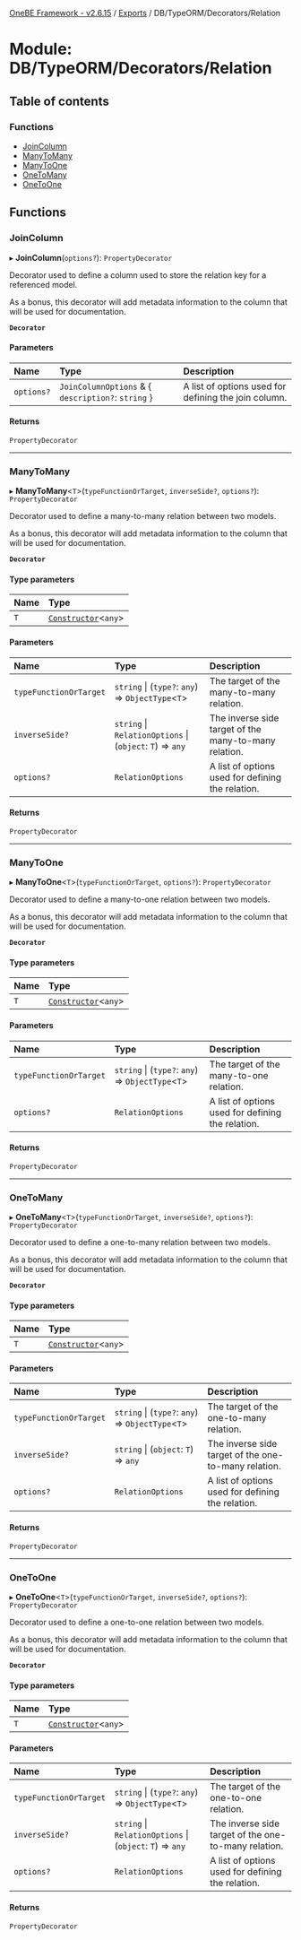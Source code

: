 [OneBE Framework - v2.6.15](../README.md) / [Exports](../modules.md) / DB/TypeORM/Decorators/Relation

# Module: DB/TypeORM/Decorators/Relation

## Table of contents

### Functions

- [JoinColumn](DB_TypeORM_Decorators_Relation.md#joincolumn)
- [ManyToMany](DB_TypeORM_Decorators_Relation.md#manytomany)
- [ManyToOne](DB_TypeORM_Decorators_Relation.md#manytoone)
- [OneToMany](DB_TypeORM_Decorators_Relation.md#onetomany)
- [OneToOne](DB_TypeORM_Decorators_Relation.md#onetoone)

## Functions

### JoinColumn

▸ **JoinColumn**(`options?`): `PropertyDecorator`

Decorator used to define a column used to store the relation key for a referenced model.

As a bonus, this decorator will add metadata information to the column that
will be used for documentation.

**`Decorator`**

#### Parameters

| Name | Type | Description |
| :------ | :------ | :------ |
| `options?` | `JoinColumnOptions` & { `description?`: `string`  } | A list of options used for defining the join column. |

#### Returns

`PropertyDecorator`

___

### ManyToMany

▸ **ManyToMany**<`T`\>(`typeFunctionOrTarget`, `inverseSide?`, `options?`): `PropertyDecorator`

Decorator used to define a many-to-many relation between two models.

As a bonus, this decorator will add metadata information to the column that
will be used for documentation.

**`Decorator`**

#### Type parameters

| Name | Type |
| :------ | :------ |
| `T` | [`Constructor`](Documentation_MetadataTypes.md#constructor)<`any`\> |

#### Parameters

| Name | Type | Description |
| :------ | :------ | :------ |
| `typeFunctionOrTarget` | `string` \| (`type?`: `any`) => `ObjectType`<`T`\> | The target of the many-to-many relation. |
| `inverseSide?` | `string` \| `RelationOptions` \| (`object`: `T`) => `any` | The inverse side target of the many-to-many relation. |
| `options?` | `RelationOptions` | A list of options used for defining the relation. |

#### Returns

`PropertyDecorator`

___

### ManyToOne

▸ **ManyToOne**<`T`\>(`typeFunctionOrTarget`, `options?`): `PropertyDecorator`

Decorator used to define a many-to-one relation between two models.

As a bonus, this decorator will add metadata information to the column that
will be used for documentation.

**`Decorator`**

#### Type parameters

| Name | Type |
| :------ | :------ |
| `T` | [`Constructor`](Documentation_MetadataTypes.md#constructor)<`any`\> |

#### Parameters

| Name | Type | Description |
| :------ | :------ | :------ |
| `typeFunctionOrTarget` | `string` \| (`type?`: `any`) => `ObjectType`<`T`\> | The target of the many-to-one relation. |
| `options?` | `RelationOptions` | A list of options used for defining the relation. |

#### Returns

`PropertyDecorator`

___

### OneToMany

▸ **OneToMany**<`T`\>(`typeFunctionOrTarget`, `inverseSide?`, `options?`): `PropertyDecorator`

Decorator used to define a one-to-many relation between two models.

As a bonus, this decorator will add metadata information to the column that
will be used for documentation.

**`Decorator`**

#### Type parameters

| Name | Type |
| :------ | :------ |
| `T` | [`Constructor`](Documentation_MetadataTypes.md#constructor)<`any`\> |

#### Parameters

| Name | Type | Description |
| :------ | :------ | :------ |
| `typeFunctionOrTarget` | `string` \| (`type?`: `any`) => `ObjectType`<`T`\> | The target of the one-to-many relation. |
| `inverseSide?` | `string` \| (`object`: `T`) => `any` | The inverse side target of the one-to-many relation. |
| `options?` | `RelationOptions` | A list of options used for defining the relation. |

#### Returns

`PropertyDecorator`

___

### OneToOne

▸ **OneToOne**<`T`\>(`typeFunctionOrTarget`, `inverseSide?`, `options?`): `PropertyDecorator`

Decorator used to define a one-to-one relation between two models.

As a bonus, this decorator will add metadata information to the column that
will be used for documentation.

**`Decorator`**

#### Type parameters

| Name | Type |
| :------ | :------ |
| `T` | [`Constructor`](Documentation_MetadataTypes.md#constructor)<`any`\> |

#### Parameters

| Name | Type | Description |
| :------ | :------ | :------ |
| `typeFunctionOrTarget` | `string` \| (`type?`: `any`) => `ObjectType`<`T`\> | The target of the one-to-one relation. |
| `inverseSide?` | `string` \| `RelationOptions` \| (`object`: `T`) => `any` | The inverse side target of the one-to-many relation. |
| `options?` | `RelationOptions` | A list of options used for defining the relation. |

#### Returns

`PropertyDecorator`
